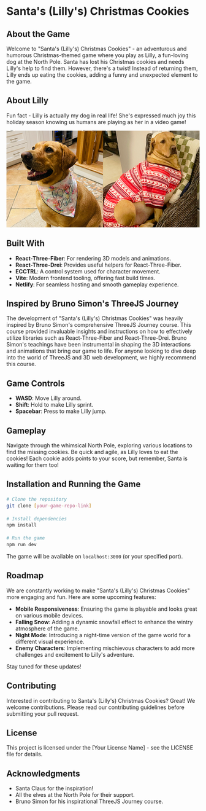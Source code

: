 
# Santa's (Lilly's) Christmas Cookies

## About the Game

Welcome to "Santa's (Lilly's) Christmas Cookies" - an adventurous and humorous Christmas-themed game where you play as Lilly, a fun-loving dog at the North Pole. Santa has lost his Christmas cookies and needs Lilly's help to find them. However, there's a twist! Instead of returning them, Lilly ends up eating the cookies, adding a funny and unexpected element to the game.


## About Lilly
Fun fact - Lilly is actually my dog in real life! She's expressed much joy this holiday season knowing us humans are playing as her in a video game!

<div style="display: flex;">
  <img src="lilly_1.png" alt="Picture of Lilly" style="width: 50%;"/>
  <img src="lilly_2.png" alt="Picture of Lilly" style="width: 50%;"/>
</div>



## Built With

- **React-Three-Fiber**: For rendering 3D models and animations.
- **React-Three-Drei**: Provides useful helpers for React-Three-Fiber.
- **ECCTRL**: A control system used for character movement.
- **Vite**: Modern frontend tooling, offering fast build times.
- **Netlify**: For seamless hosting and smooth gameplay experience.

## Inspired by Bruno Simon's ThreeJS Journey

The development of "Santa's (Lilly's) Christmas Cookies" was heavily inspired by Bruno Simon's comprehensive ThreeJS Journey course. This course provided invaluable insights and instructions on how to effectively utilize libraries such as React-Three-Fiber and React-Three-Drei. Bruno Simon's teachings have been instrumental in shaping the 3D interactions and animations that bring our game to life. For anyone looking to dive deep into the world of ThreeJS and 3D web development, we highly recommend this course.

## Game Controls

- **WASD**: Move Lilly around.
- **Shift**: Hold to make Lilly sprint.
- **Spacebar**: Press to make Lilly jump.

## Gameplay

Navigate through the whimsical North Pole, exploring various locations to find the missing cookies. Be quick and agile, as Lilly loves to eat the cookies! Each cookie adds points to your score, but remember, Santa is waiting for them too!

## Installation and Running the Game

```bash
# Clone the repository
git clone [your-game-repo-link]

# Install dependencies
npm install

# Run the game
npm run dev
```

The game will be available on `localhost:3000` (or your specified port).

## Roadmap

We are constantly working to make "Santa's (Lilly's) Christmas Cookies" more engaging and fun. Here are some upcoming features:

- **Mobile Responsiveness**: Ensuring the game is playable and looks great on various mobile devices.
- **Falling Snow**: Adding a dynamic snowfall effect to enhance the wintry atmosphere of the game.
- **Night Mode**: Introducing a night-time version of the game world for a different visual experience.
- **Enemy Characters**: Implementing mischievous characters to add more challenges and excitement to Lilly's adventure.

Stay tuned for these updates!

## Contributing

Interested in contributing to Santa's (Lilly's) Christmas Cookies? Great! We welcome contributions. Please read our contributing guidelines before submitting your pull request.

## License

This project is licensed under the [Your License Name] - see the LICENSE file for details.

## Acknowledgments

- Santa Claus for the inspiration!
- All the elves at the North Pole for their support.
- Bruno Simon for his inspirational ThreeJS Journey course.
